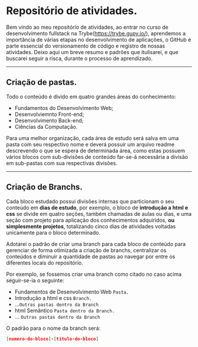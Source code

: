 # Repositório de atividades.

Bem vindo ao meu repositório de atividades, ao entrar no curso de desenvolvimento fullstack na Trybe(https://trybe.gupy.io/), aprendemos a importância de várias etapas no desenvolvimento de aplicações, o GitHub é parte essencial do versionamento de código e registro de nossas atividades. Deixo aqui um breve resumo e padrões que itulisarei, e que buscarei seguir a risca,  durante o processo de aprendizado.

---

## Criação de pastas.

Todo o conteúdo é divido em quatro grandes áreas do conhecimento:
 - Fundamentos do Desenvolvimento Web;
 - Desenvolviemnto Front-end;
 - Desenvolvimento Back-end;
 - Ciências da Computação.

Para uma melhor organização, cada área de estudo será salva em uma pasta com seu respectivo nome e deverá possuir um arquivo readme descrevendo o que se espera de determinada área, como estas possuem vários blocos com sub-divisões de conteúdo far-se-á necessãria a divisão em sub-pastas com sua respectivas divisões.

---

## Criação de Branchs.

Cada bloco estudado possui divisões internas que particionam o seu conteúdo em **dias de estudo**, por exemplo, o bloco de **introdução a html e css** se divide em quatro seções, também chamadas de aulas ou dias, e uma seção com projeto para aplicação dos conhecimentos adquiridos, **ou simplesmente projetos**, totalizando cinco dias de atividades voltadas unicamente para o bloco determinado.

Adotarei o padrão de criar uma branch para cada bloco de conteúdo para gerenciar de forma otimizada a criação de branchs, centralizar os conteúdos e diminuir a quantidade de pastas ao navegar por entre os diferentes locais do repositório.

Por exemplo, se fossemos criar uma branch como citado no caso acima seguir-se-ia o seguinte:
 - Fundamentos de Desenvolvimento Web `Pasta.`
  - Introdução a html e css `Branch.`
   - ...`Outras pastas dentro da Branch`
   - html Semântico `Pasta dentro da Branch.`
   - ... `Outras pastas dentro da Branch`

O padrão para o nome da branch será:
```json
[numero-do-bloco]-[titulo-do-bloco]
```

